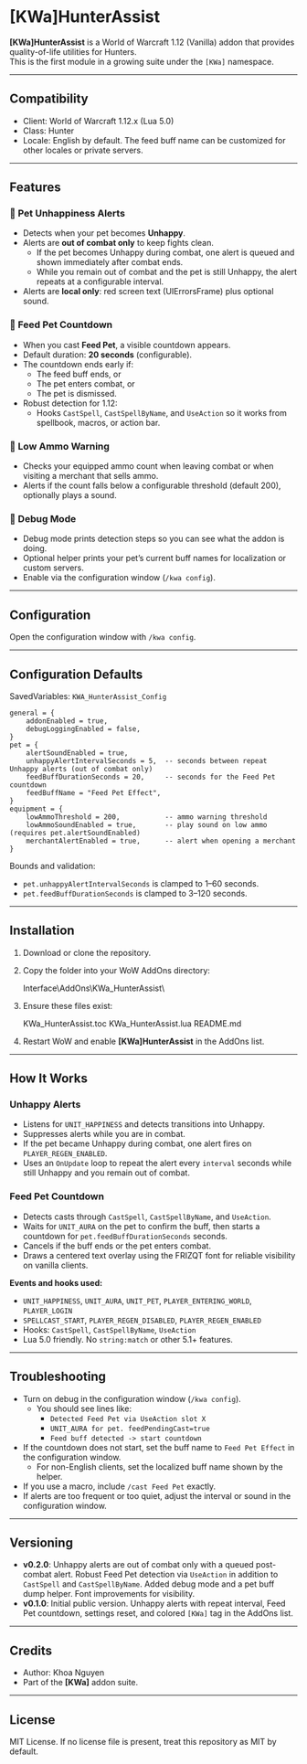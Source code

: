 # [KWa]HunterAssist

**[KWa]HunterAssist** is a World of Warcraft 1.12 (Vanilla) addon that provides quality-of-life utilities for Hunters.  
This is the first module in a growing suite under the `[KWa]` namespace.

---

## Compatibility

- Client: World of Warcraft 1.12.x (Lua 5.0)
- Class: Hunter
- Locale: English by default. The feed buff name can be customized for other locales or private servers.

---

## Features

### 🐺 Pet Unhappiness Alerts

- Detects when your pet becomes **Unhappy**.
- Alerts are **out of combat only** to keep fights clean.
    - If the pet becomes Unhappy during combat, one alert is queued and shown immediately after combat ends.
    - While you remain out of combat and the pet is still Unhappy, the alert repeats at a configurable interval.
- Alerts are **local only**: red screen text (UIErrorsFrame) plus optional sound.

### 🍖 Feed Pet Countdown

- When you cast **Feed Pet**, a visible countdown appears.
- Default duration: **20 seconds** (configurable).
- The countdown ends early if:
    - The feed buff ends, or
    - The pet enters combat, or
    - The pet is dismissed.
- Robust detection for 1.12:
    - Hooks `CastSpell`, `CastSpellByName`, and `UseAction` so it works from spellbook, macros, or action bar.

### 🔫 Low Ammo Warning

- Checks your equipped ammo count when leaving combat or when visiting a merchant that sells ammo.
- Alerts if the count falls below a configurable threshold (default 200), optionally plays a sound.

### 🧪 Debug Mode

- Debug mode prints detection steps so you can see what the addon is doing.
- Optional helper prints your pet’s current buff names for localization or custom servers.
- Enable via the configuration window (`/kwa config`).

---

## Configuration

Open the configuration window with `/kwa config`.

---

## Configuration Defaults

SavedVariables: `KWA_HunterAssist_Config`

    general = {
        addonEnabled = true,
        debugLoggingEnabled = false,
    }
    pet = {
        alertSoundEnabled = true,
        unhappyAlertIntervalSeconds = 5,  -- seconds between repeat Unhappy alerts (out of combat only)
        feedBuffDurationSeconds = 20,     -- seconds for the Feed Pet countdown
        feedBuffName = "Feed Pet Effect",
    }
    equipment = {
        lowAmmoThreshold = 200,           -- ammo warning threshold
        lowAmmoSoundEnabled = true,       -- play sound on low ammo (requires pet.alertSoundEnabled)
        merchantAlertEnabled = true,      -- alert when opening a merchant
    }

Bounds and validation:

- `pet.unhappyAlertIntervalSeconds` is clamped to 1–60 seconds.
- `pet.feedBuffDurationSeconds` is clamped to 3–120 seconds.

---

## Installation

1. Download or clone the repository.
2. Copy the folder into your WoW AddOns directory:

   Interface\AddOns\KWa_HunterAssist\

3. Ensure these files exist:

   KWa_HunterAssist.toc
   KWa_HunterAssist.lua
   README.md

4. Restart WoW and enable **[KWa]HunterAssist** in the AddOns list.

---

## How It Works

### Unhappy Alerts

- Listens for `UNIT_HAPPINESS` and detects transitions into Unhappy.
- Suppresses alerts while you are in combat.
- If the pet became Unhappy during combat, one alert fires on `PLAYER_REGEN_ENABLED`.
- Uses an `OnUpdate` loop to repeat the alert every `interval` seconds while still Unhappy and you remain out of combat.

### Feed Pet Countdown

- Detects casts through `CastSpell`, `CastSpellByName`, and `UseAction`.
- Waits for `UNIT_AURA` on the pet to confirm the buff, then starts a countdown for `pet.feedBuffDurationSeconds`
  seconds.
- Cancels if the buff ends or the pet enters combat.
- Draws a centered text overlay using the FRIZQT font for reliable visibility on vanilla clients.

**Events and hooks used:**

- `UNIT_HAPPINESS`, `UNIT_AURA`, `UNIT_PET`, `PLAYER_ENTERING_WORLD`, `PLAYER_LOGIN`
- `SPELLCAST_START`, `PLAYER_REGEN_DISABLED`, `PLAYER_REGEN_ENABLED`
- Hooks: `CastSpell`, `CastSpellByName`, `UseAction`
- Lua 5.0 friendly. No `string:match` or other 5.1+ features.

---

## Troubleshooting

- Turn on debug in the configuration window (`/kwa config`).
    - You should see lines like:
        - `Detected Feed Pet via UseAction slot X`
        - `UNIT_AURA for pet. feedPendingCast=true`
        - `Feed buff detected -> start countdown`
- If the countdown does not start, set the buff name to `Feed Pet Effect` in the configuration window.
    - For non-English clients, set the localized buff name shown by the helper.
- If you use a macro, include `/cast Feed Pet` exactly.
- If alerts are too frequent or too quiet, adjust the interval or sound in the configuration window.

---

## Versioning

- **v0.2.0**: Unhappy alerts are out of combat only with a queued post-combat alert. Robust Feed Pet detection via
  `UseAction` in addition to `CastSpell` and `CastSpellByName`. Added debug mode and a pet buff dump helper. Font
  improvements for visibility.
- **v0.1.0**: Initial public version. Unhappy alerts with repeat interval, Feed Pet countdown, settings reset, and
  colored `[KWa]` tag in the AddOns list.

---

## Credits

- Author: Khoa Nguyen
- Part of the **[KWa]** addon suite.

---

## License

MIT License. If no license file is present, treat this repository as MIT by default.
